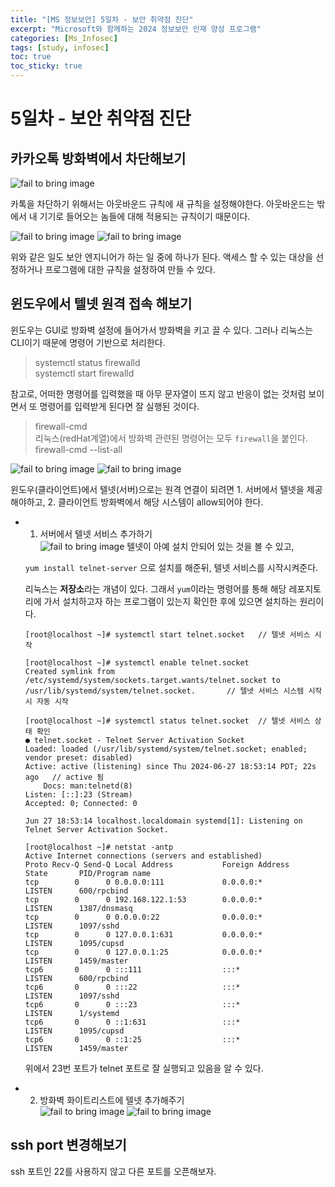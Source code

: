 ```yaml
---
title: "[MS 정보보안] 5일차 - 보안 취약점 진단"
excerpt: "Microsoft와 함께하는 2024 정보보안 인재 양성 프로그램"
categories: [Ms_Infosec]
tags: [study, infosec]
toc: true
toc_sticky: true
---
```


# 5일차 - 보안 취약점 진단

## 카카오톡 방화벽에서 차단해보기

![fail to bring image](/assets/Image/ms_infosec/day5_1.png)

카톡을 차단하기 위해서는 아웃바운드 규칙에 새 규칙을 설정해야한다. 아웃바운드는 밖에서 내 기기로 들어오는 놈들에 대해 적용되는 규칙이기 때문이다. 

![fail to bring image](/assets/Image/ms_infosec/day5_2.png)
![fail to bring image](/assets/Image/ms_infosec/day5_3.png)

위와 같은 일도 보안 엔지니어가 하는 일 중에 하나가 된다. 액세스 할 수 있는 대상을 선정하거나 프로그램에 대한 규칙을 설정하여 만들 수 있다.


## 윈도우에서 텔넷 원격 접속 해보기

윈도우는 GUI로 방화벽 설정에 들어가서 방화벽을 키고 끌 수 있다. 그러나 리눅스는 CLI이기 때문에 명령어 기반으로 처리한다.  
> systemctl status firewalld  
> systemctl start firewalld  

참고로, 어떠한 명령어를 입력했을 때 아무 문자열이 뜨지 않고 반응이 없는 것처럼 보이면서 또 명령어를 입력받게 된다면 잘 실행된 것이다.  

> firewall-cmd  
리눅스(redHat계열)에서 방화벽 관련된 명령어는 모두 `firewall`을 붙인다. 
> firewall-cmd --list-all     

![fail to bring image](/assets/Image/ms_infosec/day5_4.png)
![fail to bring image](/assets/Image/ms_infosec/day5_5.png)

윈도우(클라이언트)에서 텔넷(서버)으로는 원격 연결이 되려면 1. 서버에서 텔넷을 제공해야하고, 2. 클라이언트 방화벽에서 해당 시스템이 allow되어야 한다.  

+ 1. 서버에서 텔넷 서비스 추가하기  
    ![fail to bring image](/assets/Image/ms_infosec/day5_8.png)
    텔넷이 아예 설치 안되어 있는 것을 볼 수 있고, 

    `yum install telnet-server` 으로 설치를 해준뒤, 텔넷 서비스를 시작시켜준다.  

    리눅스는 **저장소**라는 개념이 있다. 그래서 `yum`이라는 명령어를 통해 해당 레포지토리에 가서 설치하고자 하는 프로그램이 있는지 확인한 후에 있으면 설치하는 원리이다.  

    ```
    [root@localhost ~]# systemctl start telnet.socket   // 텔넷 서비스 시작   
    ```  

    ```
    [root@localhost ~]# systemctl enable telnet.socket
    Created symlink from /etc/systemd/system/sockets.target.wants/telnet.socket to /usr/lib/systemd/system/telnet.socket.       // 텔넷 서비스 시스템 시작시 자동 시작 
    ```   
     
    ```
    [root@localhost ~]# systemctl status telnet.socket  // 텔넷 서비스 상태 확인
    ● telnet.socket - Telnet Server Activation Socket
    Loaded: loaded (/usr/lib/systemd/system/telnet.socket; enabled; vendor preset: disabled)
    Active: active (listening) since Thu 2024-06-27 18:53:14 PDT; 22s ago   // active 됨
        Docs: man:telnetd(8)
    Listen: [::]:23 (Stream)
    Accepted: 0; Connected: 0

    Jun 27 18:53:14 localhost.localdomain systemd[1]: Listening on Telnet Server Activation Socket.
    ```  
    
    ```
    [root@localhost ~]# netstat -antp
    Active Internet connections (servers and established)
    Proto Recv-Q Send-Q Local Address           Foreign Address         State       PID/Program name    
    tcp        0      0 0.0.0.0:111             0.0.0.0:*               LISTEN      600/rpcbind         
    tcp        0      0 192.168.122.1:53        0.0.0.0:*               LISTEN      1387/dnsmasq        
    tcp        0      0 0.0.0.0:22              0.0.0.0:*               LISTEN      1097/sshd           
    tcp        0      0 127.0.0.1:631           0.0.0.0:*               LISTEN      1095/cupsd          
    tcp        0      0 127.0.0.1:25            0.0.0.0:*               LISTEN      1459/master         
    tcp6       0      0 :::111                  :::*                    LISTEN      600/rpcbind         
    tcp6       0      0 :::22                   :::*                    LISTEN      1097/sshd           
    tcp6       0      0 :::23                   :::*                    LISTEN      1/systemd           
    tcp6       0      0 ::1:631                 :::*                    LISTEN      1095/cupsd          
    tcp6       0      0 ::1:25                  :::*                    LISTEN      1459/master         
    ```  
    위에서 23번 포트가 telnet 포트로 잘 실행되고 있음을 알 수 있다.


+ 2. 방화벽 화이트리스트에 텔넷 추가해주기  
    ![fail to bring image](/assets/Image/ms_infosec/day5_6.png)
    ![fail to bring image](/assets/Image/ms_infosec/day5_7.png)


## ssh port 변경해보기

ssh 포트인 22를 사용하지 않고 다른 포트를 오픈해보자.

